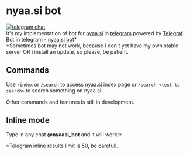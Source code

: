 # nyaa.si bot

[![telegram chat](https://img.shields.io/badge/telegram-chat-blue.svg)](https://t.me/nyaasi_chat)  
It's my implementation of bot for [nyaa.si](https://nyaa.si) in [telegram](https://telegram.org) powered by [Telegraf](https://github.com/telegraf/telegraf).  
Bot in telegram - [nyaa.si bot](https://t.me/nyaasi_bot)*  
*Sometimes bot may not work, because I don't yet have my own stable server OR i install an update, so please, be patient.

## Commands

Use `/index` or `/search` to access nyaa.si index page or `/search <text to search>` to search something on nyaa.si.  

Other commands and features is still in development.

## Inline mode

Type in any chat **@nyaasi_bot** and it will work!*

*Telegram inline results limit is 50, be carefull.
